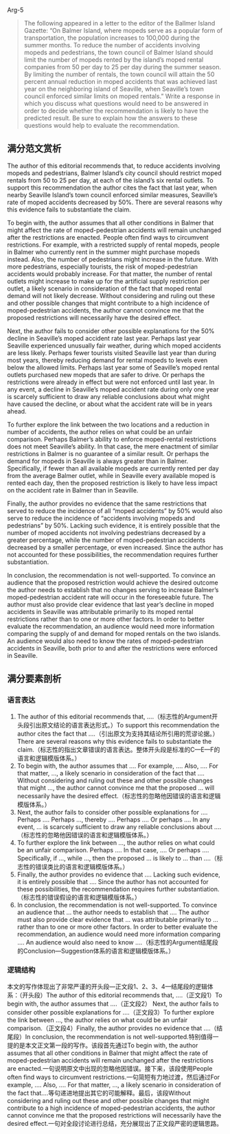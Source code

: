 Arg-5

> The following appeared in a letter to the editor of the Ballmer Island Gazette: “On Balmer Island, where mopeds serve as a popular form of transportation, the population increases to 100,000 during the summer months. To reduce the number of accidents involving mopeds and pedestrians, the town council of Balmer Island should limit the number of mopeds rented by the island’s moped rental companies from 50 per day to 25 per day during the summer season. By limiting the number of rentals, the town council will attain the 50 percent annual reduction in moped accidents that was achieved last year on the neighboring island of Seaville, when Seaville’s town council enforced similar limits on moped rentals.” Write a response in which you discuss what questions would need to be answered in order to decide whether the recommendation is likely to have the predicted result. Be sure to explain how the answers to these questions would help to evaluate the recommendation.

## 满分范文赏析

The author of this editorial recommends that, to reduce accidents involving mopeds and pedestrians, Balmer Island’s city council should restrict moped rentals from 50 to 25 per day, at each of the island’s six rental outlets. To support this recommendation the author cites the fact that last year, when nearby Seaville Island’s town council enforced similar measures, Seaville’s rate of moped accidents decreased by 50%. There are several reasons why this evidence fails to substantiate the claim.

To begin with, the author assumes that all other conditions in Balmer that might affect the rate of moped-pedestrian accidents will remain unchanged after the restrictions are enacted. People often find ways to circumvent restrictions. For example, with a restricted supply of rental mopeds, people in Balmer who currently rent in the summer might purchase mopeds instead. Also, the number of pedestrians might increase in the future. With more pedestrians, especially tourists, the risk of moped-pedestrian accidents would probably increase. For that matter, the number of rental outlets might increase to make up for the artificial supply restriction per outlet, a likely scenario in consideration of the fact that moped rental demand will not likely decrease. Without considering and ruling out these and other possible changes that might contribute to a high incidence of moped-pedestrian accidents, the author cannot convince me that the proposed restrictions will necessarily have the desired effect.

Next, the author fails to consider other possible explanations for the 50% decline in Seaville’s moped accident rate last year. Perhaps last year Seaville experienced unusually fair weather, during which moped accidents are less likely. Perhaps fewer tourists visited Seaville last year than during most years, thereby reducing demand for rental mopeds to levels even below the allowed limits. Perhaps last year some of Seaville’s moped rental outlets purchased new mopeds that are safer to drive. Or perhaps the restrictions were already in effect but were not enforced until last year. In any event, a decline in Seaville’s moped accident rate during only one year is scarcely sufficient to draw any reliable conclusions about what might have caused the decline, or about what the accident rate will be in years ahead.

To further explore the link between the two locations and a reduction in number of accidents, the author relies on what could be an unfair comparison. Perhaps Balmer’s ability to enforce moped-rental restrictions does not meet Seaville’s ability. In that case, the mere enactment of similar restrictions in Balmer is no guarantee of a similar result. Or perhaps the demand for mopeds in Seaville is always greater than in Balmer. Specifically, if fewer than all available mopeds are currently rented per day from the average Balmer outlet, while in Seaville every available moped is rented each day, then the proposed restriction is likely to have less impact on the accident rate in Balmer than in Seaville.

Finally, the author provides no evidence that the same restrictions that served to reduce the incidence of all “moped accidents” by 50% would also serve to reduce the incidence of “accidents involving mopeds and pedestrians” by 50%. Lacking such evidence, it is entirely possible that the number of moped accidents not involving pedestrians decreased by a greater percentage, while the number of moped-pedestrian accidents decreased by a smaller percentage, or even increased. Since the author has not accounted for these possibilities, the recommendation requires further substantiation.

In conclusion, the recommendation is not well-supported. To convince an audience that the proposed restriction would achieve the desired outcome the author needs to establish that no changes serving to increase Balmer’s moped-pedestrian accident rate will occur in the foreseeable future. The author must also provide clear evidence that last year’s decline in moped accidents in Seaville was attributable primarily to its moped rental restrictions rather than to one or more other factors. In order to better evaluate the recommendation, an audience would need more information comparing the supply of and demand for moped rentals on the two islands. An audience would also need to know the rates of moped-pedestrian accidents in Seaville, both prior to and after the restrictions were enforced in Seaville.

## 满分要素剖析

### 语言表达

1. The author of this editorial recommends that, ….（标志性的Argument开头段引出原文结论的语言表达形式。）To support this recommendation the author cites the fact that ….（引出原文为支持其结论所引用的荒谬论据。）There are several reasons why this evidence fails to substantiate the claim.（标志性的指出文章错误的语言表达。整体开头段是标准的C—E—F的语言和逻辑模版体系。）
2. To begin with, the author assumes that …. For example, …. Also, …. For that matter, …, a likely scenario in consideration of the fact that …. Without considering and ruling out these and other possible changes that might …, the author cannot convince me that the proposed … will necessarily have the desired effect.（标志性的忽略他因错误的语言和逻辑模版体系。）
3. Next, the author fails to consider other possible explanations for …. Perhaps …. Perhaps …, thereby …. Perhaps …. Or perhaps …. In any event, … is scarcely sufficient to draw any reliable conclusions about ….（标志性的忽略他因错误的语言和逻辑模版体系。）
4. To further explore the link between …, the author relies on what could be an unfair comparison. Perhaps …. In that case, …. Or perhaps …. Specifically, if …, while …, then the proposed … is likely to … than ….（标志性的错误类比的语言和逻辑模版体系。）
5. Finally, the author provides no evidence that …. Lacking such evidence, it is entirely possible that …. Since the author has not accounted for these possibilities, the recommendation requires further substantiation. （标志性的错误假设的语言和逻辑模版体系。）
6. In conclusion, the recommendation is not well-supported. To convince an audience that … the author needs to establish that …. The author must also provide clear evidence that … was attributable primarily to … rather than to one or more other factors. In order to better evaluate the recommendation, an audience would need more information comparing …. An audience would also need to know ….（标志性的Argument结尾段的Conclusion—Suggestion体系的语言和逻辑模版体系。）

### 逻辑结构

本文的写作体现出了非常严谨的开头段—正文段1、2、3、4—结尾段的逻辑体系：（开头段）The author of this editorial recommends that, ….（正文段1）To begin with, the author assumes that ….（正文段2） Next, the author fails to consider other possible explanations for ….（正文段3）To further explore the link between …, the author relies on what could be an unfair comparison.（正文段4）Finally, the author provides no evidence that ….（结尾段）In conclusion, the recommendation is not well-supported.特别值得一提的是本文正文第一段的写作。该段首先通过To begin with, the author assumes that all other conditions in Balmer that might affect the rate of moped-pedestrian accidents will remain unchanged after the restrictions are enacted.一句说明原文中出现的忽略他因错误。接下来，该段使用People often find ways to circumvent restrictions.一句简短有力地过渡，然后通过For example, …. Also, …. For that matter, …, a likely scenario in consideration of the fact that….等句递进地提出其它的可能解释。最后，该段Without considering and ruling out these and other possible changes that might contribute to a high incidence of moped-pedestrian accidents, the author cannot convince me that the proposed restrictions will necessarily have the desired effect.一句对全段讨论进行总结，充分展现出了正文段严密的逻辑思路。